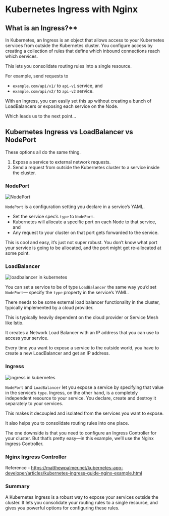 # Kubernetes Ingress with Nginx 


## What is an Ingress?**

In Kubernetes, an Ingress is an object that allows access to your Kubernetes services from outside the Kubernetes cluster. You configure access by creating a collection of rules that define which inbound connections reach which services.

This lets you consolidate routing rules into a single resource. 

For example, send requests to

* `example.com/api/v1/` to  `api-v1` service, and 
* `example.com/api/v2/` to  `api-v2` service. 

With an Ingress, you can easily set this up without creating a bunch of LoadBalancers or exposing each service on the Node.

Which leads us to the next point…

## Kubernetes Ingress vs LoadBalancer vs NodePort


These options all do the same thing. 

1. Expose a service to external network requests.
1. Send a request from outside the Kubernetes cluster to a service inside the cluster.

### NodePort

![NodePort](https://matthewpalmer.net/kubernetes-app-developer/articles/nodeport.png)

`NodePort` is a configuration setting you declare in a service’s YAML. 

* Set the service spec’s `type` to `NodePort`. 
* Kubernetes will allocate a specific port on each Node to that service, and 
* Any request to your cluster on that port gets forwarded to the service.

This is cool and easy, it’s just not super robust. 
You don’t know what port your service is going to be allocated, and the port might get re-allocated at some point.

### LoadBalancer

![loadbalancer in kubernetes](https://matthewpalmer.net/kubernetes-app-developer/articles/loadbalancer.png)

You can set a service to be of type `LoadBalancer` the same way you’d set `NodePort`— specify the `type` property in the service’s YAML. 

There needs to be some external load balancer functionality in the cluster, typically implemented by a cloud provider.

This is typically heavily dependent on the cloud provider or Service Mesh like Istio. 

It creates a Network Load Balancer with an IP address that you can use to access your service.

Every time you want to expose a service to the outside world, you have to create a new LoadBalancer and get an IP address.

### Ingress

![ingress in kubernetes](https://matthewpalmer.net/kubernetes-app-developer/articles/ingress.png)

`NodePort` and `LoadBalancer` let you expose a service by specifying that value in the service’s `type`. Ingress, on the other hand, is a completely independent resource to your service. 
You declare, create and destroy it separately to your services.

This makes it decoupled and isolated from the services you want to expose. 

It also helps you to consolidate routing rules into one place.

The one downside is that you need to configure an Ingress Controller for your cluster. But that’s pretty easy—in this example, we’ll use the Nginx Ingress Controller.

### Nginx Ingress Controller

Reference - https://matthewpalmer.net/kubernetes-app-developer/articles/kubernetes-ingress-guide-nginx-example.html

### Summary

A Kubernetes Ingress is a robust way to expose your services outside the cluster. It lets you consolidate your routing rules to a single resource, and gives you powerful options for configuring these rules.

